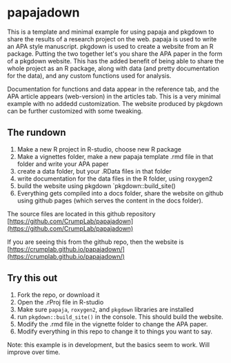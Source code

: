 # papajadown

This is a template and minimal example for using papaja and pkgdown to share the results of a research project on the web. papaja is used to write an APA style manuscript. pkgdown is used to create a website from an R package. Putting the two together let's you share the APA paper in the form of a pkgdown website. This has the added benefit of being able to share the whole project as an R package, along with data (and pretty documentation for the data), and any custom functions used for analysis.

Documentation for functions and data appear in the reference tab, and the APA article appears (web-version) in the articles tab. This is a very minimal example with no addedd customization. The website produced by pkgdown can be further customized with some tweaking.

## The rundown

1. Make a new R project in R-studio, choose new R package
2. Make a vignettes folder, make a new papaja template .rmd file in that folder and write your APA paper
3. create a data folder, but your .RData files in that folder
4. write documentation for the data files in the R folder, using roxygen2
5. build the website using pkgdown `pkgdown::build_site()
6. Everything gets compiled into a docs folder, share the website on github using github pages (which serves the content in the docs folder).

The source files are located in this github repository [https://github.com/CrumpLab/papajadown](https://github.com/CrumpLab/papajadown)

If you are seeing this from the github repo, then the website is [https://crumplab.github.io/papajadown/](https://crumplab.github.io/papajadown/)

## Try this out

1. Fork the repo, or download it
2. Open the .rProj file in R-studio
3. Make sure `papaja`, `roxygen2`, and `pkgdown` libraries are installed
4. run `pkgdown::build_site()` in the console. This should build the website.
5. Modify the .rmd file in the vignette folder to change the APA paper. 
6. Modify everything in this repo to change it to things you want to say.


Note: this example is in development, but the basics seem to work. Will improve over time.
